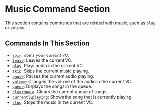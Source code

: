 # Music Command Section
This section contains commands that are related with music, such as `play` or `volume`.
## Commands In This Section
* [`join`](https://xf8b.github.io/documentation/xf8bot/commands/music/join/): Joins your current VC.  
* [`leave`](https://xf8b.github.io/documentation/xf8bot/commands/music/leave/): Leaves the current VC.
* [`play`](https://xf8b.github.io/documentation/xf8bot/commands/music/play/): Plays audio in the current VC.
* [`skip`](https://xf8b.github.io/documentation/xf8bot/commands/music/skip/): Skips the current music playing.
* [`pause`](https://xf8b.github.io/documentation/xf8bot/commands/music/pause): Pauses the current audio playing.
* [`volume`](https://xf8b.github.io/documentation/xf8bot/commands/music/volume/): Changes the volume of the audio in the current VC.
* [`queue`](https://xf8b.github.io/documentation/xf8bot/commands/music/queue/): Displays the songs in the queue.
* [`clearqueue`](https://xf8b.github.io/documentation/xf8bot/commands/music/clearqueue/): Clears the current queue of songs.
* [`currentlyplaying`](https://xf8b.github.io/documentation/xf8bot/commands/music/currentlyplaying/): Shows the song that is currently playing.
* [`stop`](https://xf8b.github.io/documentation/xf8bot/commands/music/stop/): Stops the music in the current VC.
